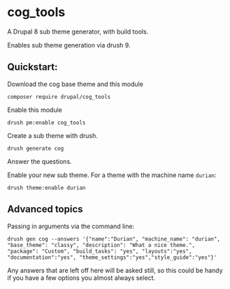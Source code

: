 # cog_tools
A Drupal 8 sub theme generator, with build tools.

Enables sub theme generation via drush 9.

## Quickstart:

 Download the cog base theme and this module
 
 `composer require drupal/cog_tools`
 
Enable this module

`drush pm:enable cog_tools`

Create a sub theme with drush.

`drush generate cog`

Answer the questions.

Enable your new sub theme. For a theme with the machine name `durian`:

`drush theme:enable durian`

## Advanced topics

Passing in arguments via the command line:

`drush gen cog --answers '{"name":"Durian", "machine_name": "durian", "base_theme": "classy", "description": "What a nice theme.", "package": "Custom", "build_tasks": "yes", "layouts":"yes", "documentation":"yes", "theme_settings":"yes","style_guide":"yes"}'`

Any answers that are left off here will be asked still, so this could be handy if you have a few options you almost always select.

